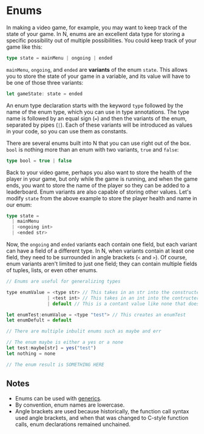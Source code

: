 # Enums

In making a video game, for example, you may want to keep track of the state of your game. In N, enums are an excellent data type for storing a specific possibility out of multiple possibilities. You could keep track of your game like this:

```ts
type state = mainMenu | ongoing | ended
```

`mainMenu`, `ongoing`, and `ended` are **variants** of the enum `state`. This allows you to store the state of your game in a variable, and its value will have to be one of those three variants:

```ts
let gameState: state = ended
```

An enum type declaration starts with the keyword `type` followed by the name of the enum type, which you can use in type annotations. The type name is followed by an equal sign (`=`) and then the variants of the enum, separated by pipes (`|`). Each of these variants will be introduced as values in your code, so you can use them as constants.

There are several enums built into N that you can use right out of the box. `bool` is nothing more than an enum with two variants, `true` and `false`:

```ts
type bool = true | false
```

Back to your video game, perhaps you also want to store the health of the player in your game, but only while the game is running, and when the game ends, you want to store the name of the player so they can be added to a leaderboard. Enum variants are also capable of storing other values. Let's modify `state` from the above example to store the player health and name in our enum:

```ts
type state =
  | mainMenu
  | <ongoing int>
  | <ended str>
```

Now, the `ongoing` and `ended` variants each contain one field, but each variant can have a field of a different type. In N, when variants contain at least one field, they need to be surrounded in angle brackets (`<` and `>`). Of course, enum variants aren't limited to just one field; they can contain multiple fields of tuples, lists, or even other enums.

```js
// Enums are useful for generalizing types

type enumValue = <type str> // This takes in an str into the constructer
               | <test int> // This takes in an int into the contructer
               | default // This is a contant value like none that does not need another value

let enumTest:enumValue = <type "test"> // This creates an enumTest
let enumDefult = default

// There are multiple inbulit enums such as maybe and err

// The enum maybe is either a yes or a none
let test:maybe[str] = yes("test")
let nothing = none

// The enum result is SOMETHING HERE
```

## Notes
- Enums can be used with [generics](./generic.md).
- By convention, enum names are lowercase.
- Angle brackets are used because historically, the function call syntax used angle brackets, and when that was changed to C-style function calls, enum declarations remained unchained.
